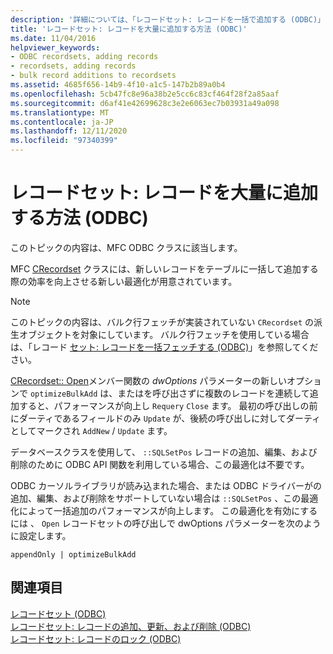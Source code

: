 ```yaml
---
description: '詳細については、「レコードセット: レコードを一括で追加する (ODBC)」を参照してください。'
title: 'レコードセット: レコードを大量に追加する方法 (ODBC)'
ms.date: 11/04/2016
helpviewer_keywords:
- ODBC recordsets, adding records
- recordsets, adding records
- bulk record additions to recordsets
ms.assetid: 4685f656-14b9-4f10-a1c5-147b2b89a0b4
ms.openlocfilehash: 5cb47fc8e96a38b2e5cc6c83cf464f28f2a85aaf
ms.sourcegitcommit: d6af41e42699628c3e2e6063ec7b03931a49a098
ms.translationtype: MT
ms.contentlocale: ja-JP
ms.lasthandoff: 12/11/2020
ms.locfileid: "97340399"
---
```

# <a name="recordset-adding-records-in-bulk-odbc"></a>レコードセット: レコードを大量に追加する方法 (ODBC)

このトピックの内容は、MFC ODBC クラスに該当します。

MFC [CRecordset](../../mfc/reference/crecordset-class.md) クラスには、新しいレコードをテーブルに一括して追加する際の効率を向上させる新しい最適化が用意されています。

> [!NOTE]
> このトピックの内容は、バルク行フェッチが実装されていない `CRecordset` の派生オブジェクトを対象にしています。 バルク行フェッチを使用している場合は、「レコード [セット: レコードを一括フェッチする (ODBC)](../../data/odbc/recordset-fetching-records-in-bulk-odbc.md)」を参照してください。

[CRecordset:: Open](../../mfc/reference/crecordset-class.md#open)メンバー関数の *dwOptions* パラメーターの新しいオプションで `optimizeBulkAdd` は、またはを呼び出さずに複数のレコードを連続して追加すると、パフォーマンスが向上し `Requery` `Close` ます。 最初の呼び出しの前にダーティであるフィールドのみ `Update` が、後続の呼び出しに対してダーティとしてマークされ `AddNew` / `Update` ます。

データベースクラスを使用して、 `::SQLSetPos` レコードの追加、編集、および削除のために ODBC API 関数を利用している場合、この最適化は不要です。

ODBC カーソルライブラリが読み込まれた場合、または ODBC ドライバーがの追加、編集、および削除をサポートしていない場合は `::SQLSetPos` 、この最適化によって一括追加のパフォーマンスが向上します。 この最適化を有効にするには 、 `Open` レコードセットの呼び出しで dwOptions パラメーターを次のように設定します。

```
appendOnly | optimizeBulkAdd
```

## <a name="see-also"></a>関連項目

[レコードセット (ODBC)](../../data/odbc/recordset-odbc.md)<br/>
[レコードセット: レコードの追加、更新、および削除 (ODBC)](../../data/odbc/recordset-adding-updating-and-deleting-records-odbc.md)<br/>
[レコードセット: レコードのロック (ODBC)](../../data/odbc/recordset-locking-records-odbc.md)
